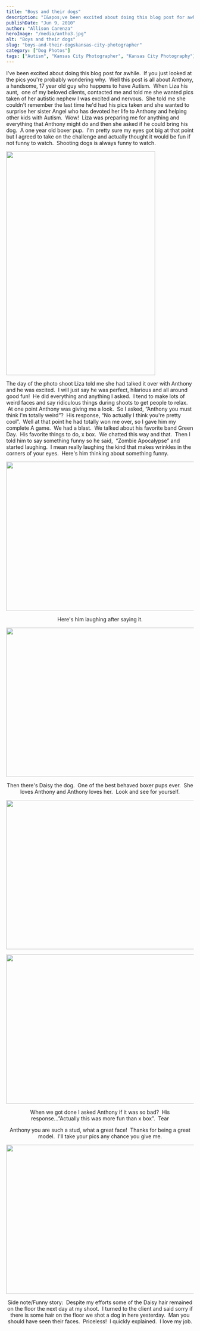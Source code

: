 ```yaml
---
title: "Boys and their dogs"
description: "I&apos;ve been excited about doing this blog post for awhile.  If you just looked at the pics you&apos;re probably wondering "
publishDate: "Jun 9, 2010"
author: "Allison Carenza"
heroImage: "/media/antho3.jpg"
alt: "Boys and their dogs"
slug: "boys-and-their-dogskansas-city-photographer"
category: ["Dog Photos"]
tags: ["Autism", "Kansas City Photographer", "Kansas City Photography"]
---
```


<p>I&apos;ve been excited about doing this blog post for awhile.  If you just looked at the pics you&apos;re probably wondering why.  Well this post is all about Anthony, a handsome, 17 year old guy who happens to have Autism.  When Liza his aunt,  one of my beloved clients, contacted me and told me she wanted pics taken of her autistic nephew I was excited and nervous.  She told me she couldn&apos;t remember the last time he&apos;d had his pics taken and she wanted to surprise her sister Angel who has devoted her life to Anthony and helping other kids with Autism.  Wow!  Liza was preparing me for anything and everything that Anthony might do and then she asked if he could bring his dog.  A one year old boxer pup.  I&apos;m pretty sure my eyes got big at that point but I agreed to take on the challenge and actually thought it would be fun if not funny to watch.  Shooting dogs is always funny to watch.</p>
<p><a rel="attachment wp-att-882" href="http://www.allisoncarenza.com/archives/879/antho3"><img class="aligncenter size-full wp-image-882" title="antho3" src="/media/antho3.jpg" alt="" width="400" height="600" srcset="/media/antho3.jpg 400w, /media/antho3-200x300.jpg 200w" sizes="(max-width: 400px) 100vw, 400px" /></a></p>
<p>The day of the photo shoot Liza told me she had talked it over with Anthony and he was excited.  I will just say he was perfect, hilarious and all around good fun!  He did everything and anything I asked.  I tend to make lots of weird faces and say ridiculous things during shoots to get people to relax.  At one point Anthony was giving me a look.  So I asked, &#8220;Anthony you must think I&apos;m totally weird&#8221;?  His response, &#8220;No actually I think you&apos;re pretty cool&#8221;.  Well at that point he had totally won me over, so I gave him my complete A game.  We had a blast.  We talked about his favorite band Green Day.  His favorite things to do, x box.  We chatted this way and that.  Then I told him to say something funny so he said,  &#8220;Zombie Apocalypse&#8221; and started laughing.  I mean really laughing the kind that makes wrinkles in the corners of your eyes.  Here&apos;s him thinking about something funny.</p>
<p style="text-align: center;"><a rel="attachment wp-att-880" href="http://www.allisoncarenza.com/archives/879/antho1"><img class="aligncenter size-full wp-image-880" title="antho1" src="/media/antho1.jpg" alt="" width="601" height="400" srcset="/media/antho1.jpg 601w, /media/antho1-300x200.jpg 300w" sizes="(max-width: 601px) 100vw, 601px" /></a></p>
<p style="text-align: center;">Here&apos;s him laughing after saying it.</p>
<p style="text-align: center;"><a rel="attachment wp-att-883" href="http://www.allisoncarenza.com/archives/879/antho4"><img class="aligncenter size-full wp-image-883" title="antho4" src="/media/antho4.jpg" alt="" width="600" height="400" srcset="/media/antho4.jpg 600w, /media/antho4-300x200.jpg 300w" sizes="(max-width: 600px) 100vw, 600px" /></a></p>
<p style="text-align: center;">Then there&apos;s Daisy the dog.  One of the best behaved boxer pups ever.  She loves Anthony and Anthony loves her.  Look and see for yourself.</p>
<p style="text-align: center;"><a rel="attachment wp-att-884" href="http://www.allisoncarenza.com/archives/879/antho5"><img class="aligncenter size-full wp-image-884" title="antho5" src="/media/antho5.jpg" alt="" width="600" height="400" srcset="/media/antho5.jpg 600w, /media/antho5-300x200.jpg 300w" sizes="(max-width: 600px) 100vw, 600px" /></a></p>
<p style="text-align: center;">
<p style="text-align: center;"><a rel="attachment wp-att-881" href="http://www.allisoncarenza.com/archives/879/antho2"><img class="aligncenter size-full wp-image-881" title="antho2" src="/media/antho2.jpg" alt="" width="600" height="400" srcset="/media/antho2.jpg 600w, /media/antho2-300x200.jpg 300w" sizes="(max-width: 600px) 100vw, 600px" /></a></p>
<p style="text-align: center;">When we got done I asked Anthony if it was so bad?  His response...&#8221;Actually this was more fun than x box&#8221;.  Tear</p>
<p style="text-align: center;">Anthony you are such a stud, what a great face!  Thanks for being a great model.  I&apos;ll take your pics any chance you give me.</p>
<p style="text-align: center;"><a rel="attachment wp-att-885" href="http://www.allisoncarenza.com/archives/879/antho6"><img class="aligncenter size-full wp-image-885" title="antho6" src="/media/antho6.jpg" alt="" width="601" height="400" srcset="/media/antho6.jpg 601w, /media/antho6-300x200.jpg 300w" sizes="(max-width: 601px) 100vw, 601px" /></a></p>
<p style="text-align: center;">Side note/Funny story:  Despite my efforts some of the Daisy hair remained on the floor the next day at my shoot.  I turned to the client and said sorry if there is some hair on the floor we shot a dog in here yesterday.  Man you should have seen their faces.  Priceless!  I quickly explained.  I love my job.</p>
